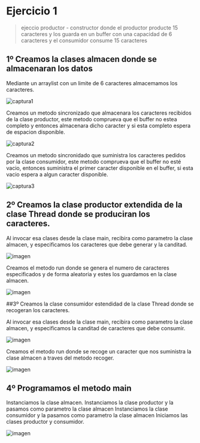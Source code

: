 # Ejercicio 1
> ejeccio productor - constructor donde el productor producte 15 caracteres y los guarda en un buffer con una capacidad de 6 caracteres y el consumidor consume 15 caracteres

## 1º Creamos la clases almacen donde se almacenaran los datos
Mediante un arraylist con un limite de 6 caracteres almacemamos los caracteres.

![captura1](https://user-images.githubusercontent.com/44735067/49602057-d2f56980-f987-11e8-8a5e-fbf75c6a55f8.PNG)

Creamos un metodo sincronizado que almacenara los caracteres recibidos de la clase productor, este metodo comprueva que el buffer no estea completo y entonces almacenara dicho caracter y si esta completo espera de espacion disponible.

![captura2](https://user-images.githubusercontent.com/44735067/49602167-15b74180-f988-11e8-928b-c87861309406.PNG)

Creamos un metodo sincronidado que suministra los caracteres pedidos por la clase consumidor, este metodo comprueva que el buffer no esté vacio, entonces suministra el primer caracter disponible en el buffer, si esta vacio espera a algun caracter disponible.

![captura3](https://user-images.githubusercontent.com/44735067/49602513-f1a83000-f988-11e8-904b-b839d9be0c64.PNG)

## 2º Creamos la clase productor extendida de la clase Thread donde se produciran los caracteres.

Al invocar esa clases desde la clase main, recibira como parametro la clase almacen, y especificamos los caracteres que debe generar y la canditad.

![imagen](https://user-images.githubusercontent.com/44735067/49602781-9dea1680-f989-11e8-9c26-9be3adc88e72.png)

Creamos el metodo run donde se genera el numero de caracteres especificados y de forma aleatoria y estes los guardamos en la clase almacen.

![imagen](https://user-images.githubusercontent.com/44735067/49602929-0933e880-f98a-11e8-9fff-e409e1bcbbe4.png)

##3º Creamos la clase consumidor estendidad de la clase Thread donde se recogeran los caracteres.

Al invocar esa clases desde la clase main, recibira como parametro la clase almacen, y especificamos la canditad de caracteres que debe consumir.

![imagen](https://user-images.githubusercontent.com/44735067/49603171-cc1c2600-f98a-11e8-87cb-47604eb1a34c.png)

Creamos el metodo run donde se recoge un caracter que nos suministra la clase almacen a traves del metodo recoger.

![imagen](https://user-images.githubusercontent.com/44735067/49603266-14d3df00-f98b-11e8-8e67-608d501a638a.png)

## 4º Programamos el metodo main

Instanciamos la clase almacen.
Instanciamos la clase productor y la pasamos como parametro la clase almacen
Instanciamos la clase consumidor y la pasamos como parametro la clase almacen
Iniciamos las clases productor y consumidor.

![imagen](https://user-images.githubusercontent.com/44735067/49603409-7ac06680-f98b-11e8-845b-44115bbce12b.png)


